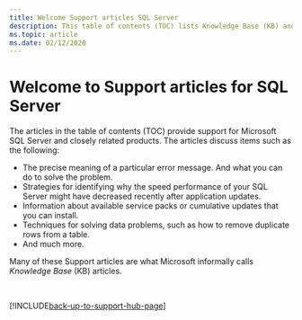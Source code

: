 ```yaml
---
title: Welcome Support articles SQL Server
description: This table of contents (TOC) lists Knowledge Base (KB) and other Support articles for Microsoft SQL Server.
ms.topic: article
ms.date: 02/12/2020
---
```

# Welcome to Support articles for SQL Server

The articles in the table of contents (TOC) provide support for Microsoft SQL Server and closely related products. The articles discuss items such as the following:

- The precise meaning of a particular error message. And what you can do to solve the problem.
- Strategies for identifying why the speed performance of your SQL Server might have decreased recently after application updates.
- Information about available service packs or cumulative updates that you can install.
- Techniques for solving data problems, such as how to remove duplicate rows from a table.
- And much more.

Many of these Support articles are what Microsoft informally calls _Knowledge Base_ (KB) articles.

&nbsp;

[!INCLUDE[back-up-to-support-hub-page](../includes/back-up-to-support-hub-page.md)]
